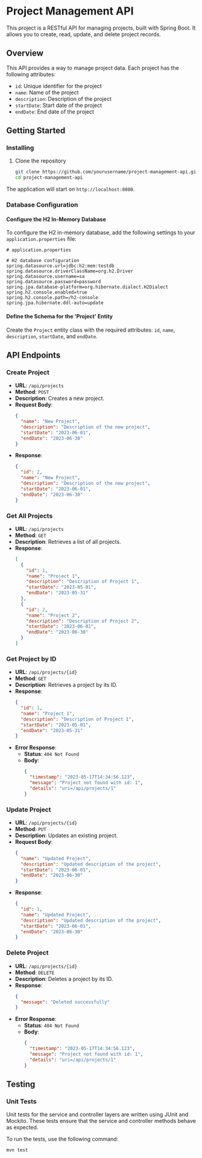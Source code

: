 # Project Management API

This project is a RESTful API for managing projects, built with Spring Boot. It allows you to create, read, update, and delete project records.

## Overview

This API provides a way to manage project data. Each project has the following attributes:
- `id`: Unique identifier for the project
- `name`: Name of the project
- `description`: Description of the project
- `startDate`: Start date of the project
- `endDate`: End date of the project

## Getting Started

### Installing

1. Clone the repository
   ```bash
   git clone https://github.com/yourusername/project-management-api.git
   cd project-management-api

The application will start on `http://localhost:8080`.
### Database Configuration

#### Configure the H2 In-Memory Database

To configure the H2 in-memory database, add the following settings to your `application.properties` file:

```properties
# application.properties

# H2 database configuration
spring.datasource.url=jdbc:h2:mem:testdb
spring.datasource.driverClassName=org.h2.Driver
spring.datasource.username=sa
spring.datasource.password=password
spring.jpa.database-platform=org.hibernate.dialect.H2Dialect
spring.h2.console.enabled=true
spring.h2.console.path=/h2-console
spring.jpa.hibernate.ddl-auto=update
```

#### Define the Schema for the 'Project' Entity

Create the `Project` entity class with the required attributes: `id`, `name`, `description`, `startDate`, and `endDate`.
## API Endpoints

### Create Project

- **URL**: `/api/projects`
- **Method**: `POST`
- **Description**: Creates a new project.
- **Request Body**:
  ```json
  {
    "name": "New Project",
    "description": "Description of the new project",
    "startDate": "2023-06-01",
    "endDate": "2023-06-30"
  }
  ```
- **Response**:
  ```json
  {
    "id": 2,
    "name": "New Project",
    "description": "Description of the new project",
    "startDate": "2023-06-01",
    "endDate": "2023-06-30"
  }
  ```

### Get All Projects

- **URL**: `/api/projects`
- **Method**: `GET`
- **Description**: Retrieves a list of all projects.
- **Response**:
  ```json
  [
    {
      "id": 1,
      "name": "Project 1",
      "description": "Description of Project 1",
      "startDate": "2023-05-01",
      "endDate": "2023-05-31"
    },
    {
      "id": 2,
      "name": "Project 2",
      "description": "Description of Project 2",
      "startDate": "2023-06-01",
      "endDate": "2023-06-30"
    }
  ]
  ```

### Get Project by ID

- **URL**: `/api/projects/{id}`
- **Method**: `GET`
- **Description**: Retrieves a project by its ID.
- **Response**:
  ```json
  {
    "id": 1,
    "name": "Project 1",
    "description": "Description of Project 1",
    "startDate": "2023-05-01",
    "endDate": "2023-05-31"
  }
  ```
- **Error Response**:
  - **Status**: `404 Not Found`
  - **Body**:
    ```json
    {
      "timestamp": "2023-05-17T14:34:56.123",
      "message": "Project not found with id: 1",
      "details": "uri=/api/projects/1"
    }
    ```

### Update Project

- **URL**: `/api/projects/{id}`
- **Method**: `PUT`
- **Description**: Updates an existing project.
- **Request Body**:
  ```json
  {
    "name": "Updated Project",
    "description": "Updated description of the project",
    "startDate": "2023-06-01",
    "endDate": "2023-06-30"
  }
  ```
- **Response**:
  ```json
  {
    "id": 1,
    "name": "Updated Project",
    "description": "Updated description of the project",
    "startDate": "2023-06-01",
    "endDate": "2023-06-30"
  }
  ```

### Delete Project

- **URL**: `/api/projects/{id}`
- **Method**: `DELETE`
- **Description**: Deletes a project by its ID.
- **Response**:
  ```json
  {
    "message": "Deleted successfully"
  }
  ```
- **Error Response**:
  - **Status**: `404 Not Found`
  - **Body**:
    ```json
    {
      "timestamp": "2023-05-17T14:34:56.123",
      "message": "Project not found with id: 1",
      "details": "uri=/api/projects/1"
    }
    ```
## Testing

### Unit Tests

Unit tests for the service and controller layers are written using JUnit and Mockito. These tests ensure that the service and controller methods behave as expected.

To run the tests, use the following command:
```bash
mvn test
```


